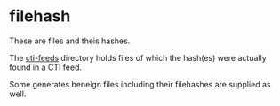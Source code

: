 # filehash

These are files and theis hashes.

The [cti-feeds](cti-feeds) directory holds files of which the hash(es) were
actually found in a CTI feed.

Some generates beneign files including their filehashes are supplied as well.
